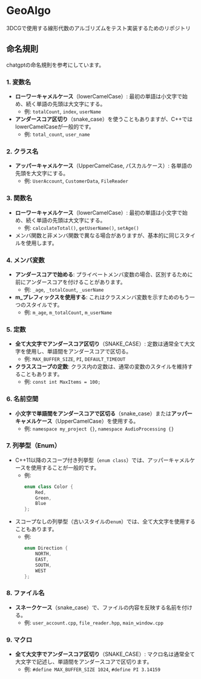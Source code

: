 # GeoAlgo
3DCGで使用する線形代数のアルゴリズムをテスト実装するためのリポジトリ

## 命名規則

chatgptの命名規則を参考にしています。

### 1. **変数名**
   - **ローワーキャメルケース**（lowerCamelCase）: 最初の単語は小文字で始め、続く単語の先頭は大文字にする。
     - 例: `totalCount`, `index`, `userName`
   - **アンダースコア区切り**（snake_case）を使うこともありますが、C++ではlowerCamelCaseが一般的です。
     - 例: `total_count`, `user_name`

### 2. **クラス名**
   - **アッパーキャメルケース**（UpperCamelCase, パスカルケース）: 各単語の先頭を大文字にする。
     - 例: `UserAccount`, `CustomerData`, `FileReader`

### 3. **関数名**
   - **ローワーキャメルケース**（lowerCamelCase）: 最初の単語は小文字で始め、続く単語の先頭は大文字にする。
     - 例: `calculateTotal()`, `getUserName()`, `setAge()`
   - メンバ関数と非メンバ関数で異なる場合がありますが、基本的に同じスタイルを使用します。

### 4. **メンバ変数**
   - **アンダースコアで始める**: プライベートメンバ変数の場合、区別するために前にアンダースコアを付けることがあります。
     - 例: `_age`, `_totalCount`, `_userName`
   - **m_プレフィックスを使用する**: これはクラスメンバ変数を示すためのもう一つのスタイルです。
     - 例: `m_age`, `m_totalCount`, `m_userName`

### 5. **定数**
   - **全て大文字でアンダースコア区切り**（SNAKE_CASE）: 定数は通常全て大文字を使用し、単語間をアンダースコアで区切る。
     - 例: `MAX_BUFFER_SIZE`, `PI`, `DEFAULT_TIMEOUT`
   - **クラススコープの定数**: クラス内の定数は、通常の変数のスタイルを維持することもあります。
     - 例: `const int MaxItems = 100;`

### 6. **名前空間**
   - **小文字で単語間をアンダースコアで区切る**（snake_case）または**アッパーキャメルケース**（UpperCamelCase）を使用する。
     - 例: `namespace my_project {}`, `namespace AudioProcessing {}`

### 7. **列挙型（Enum）**
   - C++11以降のスコープ付き列挙型（`enum class`）では、アッパーキャメルケースを使用することが一般的です。
     - 例: 
       ```cpp
       enum class Color {
           Red,
           Green,
           Blue
       };
       ```
   - スコープなしの列挙型（古いスタイルの`enum`）では、全て大文字を使用することもあります。
     - 例: 
       ```cpp
       enum Direction {
           NORTH,
           EAST,
           SOUTH,
           WEST
       };
       ```

### 8. **ファイル名**
   - **スネークケース**（snake_case）で、ファイルの内容を反映する名前を付ける。
     - 例: `user_account.cpp`, `file_reader.hpp`, `main_window.cpp`

### 9. **マクロ**
   - **全て大文字でアンダースコア区切り**（SNAKE_CASE）: マクロ名は通常全て大文字で記述し、単語間をアンダースコアで区切ります。
     - 例: `#define MAX_BUFFER_SIZE 1024`, `#define PI 3.14159`
